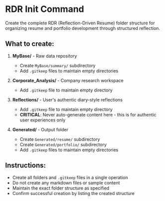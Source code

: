 # RDR Init Command

Create the complete RDR (Reflection-Driven Resume) folder structure for organizing resume and portfolio development through structured reflection.

## What to create:

1. **MyBase/** - Raw data repository
   - Create `MyBase/summary/` subdirectory
   - Add `.gitkeep` files to maintain empty directories

2. **Corporate_Analysis/** - Company research workspace
   - Add `.gitkeep` file to maintain empty directory

3. **Reflections/** - User's authentic diary-style reflections
   - Add `.gitkeep` file to maintain empty directory
   - **CRITICAL**: Never auto-generate content here - this is for authentic user experiences only

4. **Generated/** - Output folder
   - Create `Generated/resume/` subdirectory
   - Create `Generated/portfolio/` subdirectory
   - Add `.gitkeep` files to maintain empty directories

## Instructions:
- Create all folders and `.gitkeep` files in a single operation
- Do not create any markdown files or sample content
- Maintain the exact folder structure as specified
- Confirm successful creation by listing the created structure